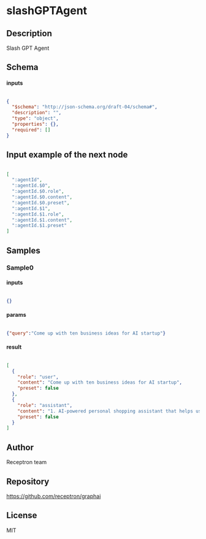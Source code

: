 # slashGPTAgent

## Description

Slash GPT Agent

## Schema

#### inputs

```json

{
  "$schema": "http://json-schema.org/draft-04/schema#",
  "description": "",
  "type": "object",
  "properties": {},
  "required": []
}

````

## Input example of the next node

```json

[
  ":agentId",
  ":agentId.$0",
  ":agentId.$0.role",
  ":agentId.$0.content",
  ":agentId.$0.preset",
  ":agentId.$1",
  ":agentId.$1.role",
  ":agentId.$1.content",
  ":agentId.$1.preset"
]

````

## Samples

### Sample0

#### inputs

```json

{}

````

#### params

```json

{"query":"Come up with ten business ideas for AI startup"}

````

#### result

```json

[
  {
    "role": "user",
    "content": "Come up with ten business ideas for AI startup",
    "preset": false
  },
  {
    "role": "assistant",
    "content": "1. AI-powered personal shopping assistant that helps users find clothes that fit their style and budget.\n2. AI-powered health monitoring system that analyzes user data to provide personalized healthcare recommendations.\n3. AI-powered chatbot for customer service that can handle a variety of queries and provide quick responses.\n4. AI-powered virtual personal trainer that creates customized workout plans based on user goals and progress.\n5. AI-powered language translation service that can accurately translate text and voice in real-time.\n6. AI-powered financial advisor that analyzes user spending habits and offers personalized advice for saving and investing.\n7. AI-powered content creation platform that uses algorithms to generate engaging articles, videos, and social media posts.\n8. AI-powered job matching platform that connects job seekers with relevant opportunities based on their skills and experience.\n9. AI-powered cybersecurity solution that continuously monitors and protects against online threats and data breaches.\n10. AI-powered educational platform that uses personalized learning algorithms to help students improve their skills and knowledge in various subjects.",
    "preset": false
  }
]

````

## Author

Receptron team

## Repository

https://github.com/receptron/graphai

## License

MIT

